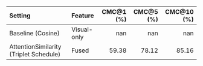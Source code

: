 | Setting                                | Feature     |   CMC@1 (%) |   CMC@5 (%) |   CMC@10 (%) |
|:---------------------------------------|:------------|------------:|------------:|-------------:|
| Baseline (Cosine)                      | Visual-only |      nan    |      nan    |       nan    |
| AttentionSimilarity (Triplet Schedule) | Fused       |       59.38 |       78.12 |        85.16 |